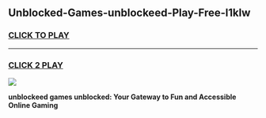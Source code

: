 
## Unblocked-Games-unblockeed-Play-Free-l1klw
<h3>
<a href="https://premium76.site?title=unblockeed&ref=20M">CLICK TO PLAY</a></h3>
<hr>

<h3>
<a href="https://premium76.site?title=unblockeed&ref=20M">CLICK 2 PLAY</a>
  
</h3>

<a href="https://premium76.site?title=unblockeed&ref=19M"><img src="https://clearcache.store/games.png"></a>


**unblockeed games unblocked: Your Gateway to Fun and Accessible Online Gaming**

